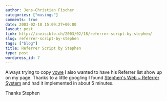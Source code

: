 ```yaml
---
author: Jens-Christian Fischer
categories: ["musings"]
comments: true
date: 2003-02-18 15:09:27+00:00
layout: post
link: http://invisible.ch/2003/02/18/referrer-script-by-stephen/
slug: referrer-script-by-stephen
tags: ["blog"]
title: Referrer Script by Stephen
type: post
wordpress_id: 7
---
```


Always trying to copy [vowe](http://vowe.net) I also wanted to have his Referrer list show up on my page. Thanks to a little googling I found [Stephen's Web ~ Referrer System](http://www.downes.ca/referrers.htm) and had it implemented in about 5 minutes.

Thanks Stephen

